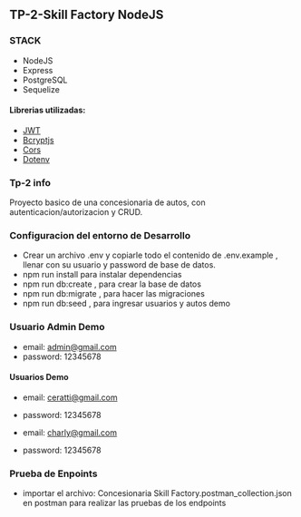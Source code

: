 ## TP-2-Skill Factory NodeJS

### STACK

- NodeJS
- Express
- PostgreSQL
- Sequelize

#### Librerias utilizadas:

- [JWT ](https://www.npmjs.com/package/jsonwebtoken)
- [Bcryptjs](https://www.npmjs.com/package/bcryptjs)
- [Cors](https://www.npmjs.com/package/cors)
- [Dotenv](https://www.npmjs.com/package/dotenv)

### Tp-2 info

Proyecto basico de una concesionaria de autos, con autenticacion/autorizacion y CRUD.

### Configuracion del entorno de Desarrollo

- Crear un archivo .env y copiarle todo el contenido de .env.example , llenar con su usuario y password de base de datos.
- npm run install para instalar dependencias
- npm run db:create , para crear la base de datos
- npm run db:migrate , para hacer las migraciones
- npm run db:seed , para ingresar usuarios y autos demo

### Usuario Admin Demo

- email: admin@gmail.com
- password: 12345678

#### Usuarios Demo

- email: ceratti@gmail.com
- password: 12345678

- email: charly@gmail.com
- password: 12345678

### Prueba de Enpoints

- importar el archivo: Concesionaria Skill Factory.postman_collection.json en postman
  para realizar las pruebas de los endpoints
